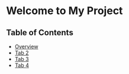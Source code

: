 # Welcome to My Project

## Table of Contents

- [Overview](Overview.md)
- [Tab 2](Tab2.md)
- [Tab 3](Tab3.md)
- [Tab 4](Tab4.md)
